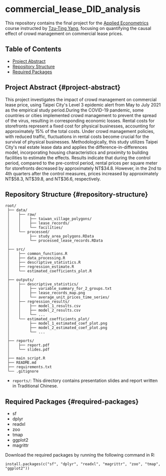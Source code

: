 # commercial_lease_DID_analysis

This repository contains the final project for the [Applied Econometrics](https://sites.google.com/view/cpelab/teaching/2023-applied-econometrics-%E6%87%89%E7%94%A8%E8%A8%88%E9%87%8F%E7%B6%93%E6%BF%9F%E5%AD%B8) course instructed by [Tzu-Ting Yang](https://sites.google.com/view/cpelab/), focusing on quantifying the causal effect of crowd management on commercial lease prices.

## Table of Contents

-   [Project Abstract](#project-abstract)
-   [Repository Structure](#repository-structure)
-   [Required Packages](#required-packages)

## Project Abstract {#project-abstract}

This project investigates the impact of crowd management on commercial lease price, using Taipei City's Level 3 epidemic alert from May to July 2021 as the empirical study period.During the COVID-19 pandemic, some countries or cities implemented crowd management to prevent the spread of the virus, resulting in corresponding economic losses. Rental costs for storefronts represent a fixed cost for physical businesses, accounting for approximately 15% of the total costs. Under crowd management policies, with reduced traffic, fluctuations in rental costs become crucial for the survival of physical businesses. Methodologically, this study utilizes Taipei City's real estate lease data and applies the difference-in-differences model, incorporating housing characteristics and proximity to building facilities to estimate the effects. Results indicate that during the control period, compared to the pre-control period, rental prices per square meter for storefronts decreased by approximately NT\$34.8. However, in the 2nd to 4th quarters after the control measures, prices increased by approximately NT\$58.3, NT\$39.8, and NT\$36.6, respectively.

## Repository Structure {#repository-structure}

``` plaintext
root/
 ├── data/                       
 │    ├── raw/
 │    │    ├── taiwan_village_polygons/
 │    │    ├── lease_records/
 │    │    └── facilities/
 │    └── processed/
 │         ├── study_area_polygons.RData
 │         └── processed_lease_records.RData
 │
 ├── src/ 
 │    ├── common_functions.R 
 │    ├── data_processing.R
 │    ├── descriptive_statistics.R
 │    ├── regression_estimate.R
 │    └── estimated_coefficients_plot.R
 │ 
 ├── outputs/                   
 │    ├── descriptive_statistics/                 
 │    │    ├── variable_summary_for_2_groups.txt
 │    │    ├── lease_records_map.png
 │    │    └── average_unit_prices_time_series/
 │    ├── regression_results/
 │    │    ├── model_1_results.csv
 │    │    ├── model_2_results.csv
 │    │    └── ...
 │    └── estimated_coefficients_plot/
 │         ├── model_1_estimated_coef_plot.png
 │         ├── model_2_estimated_coef_plot.png
 │         └── ...
 │
 ├── reports/                    
 │    ├── report.pdf
 │    └── slides.pdf
 │
 ├── main_script.R
 ├── README.md               
 ├── requirements.txt
 └── .gitignore   
```

-   `reports/`: This directory contains presentation slides and report written in Traditional Chinese.

## Required Packages {#required-packages}

-   sf
-   dplyr
-   readxl
-   zoo
-   tmap
-   ggplot2
-   magrittr

Download the required packages by running the following command in R:

``` plaintext
install.packages(c("sf", "dplyr", "readxl", "magrittr", "zoo", "tmap", "ggplot2"))
```

